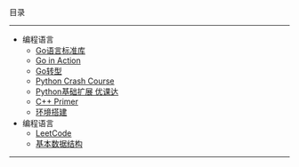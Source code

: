 目录
***
- 编程语言
    - [Go语言标准库](programming-algorithm/programming-language/go-standard-library.md)
    - [Go in Action](programming-algorithm/programming-language/go-in-action.md)
    - [Go转型](programming-algorithm/programming-language/go-transformation.md)
    - [Python Crash Course](programming-algorithm/programming-language/python-crash-course.md)
    - [Python基础扩展 优课达](programming-algorithm/programming-language/python-extension-ykd.md)
    - [C++ Primer](programming-algorithm/programming-language/c-primer.md)
    - [环境搭建](programming-algorithm/programming-language/environment-build.md)
- 编程语言
    - [LeetCode](programming-algorithm/algorithm/leetcode.md)
    - [基本数据结构](programming-algorithm/algorithm/data-structure-basic.md)
***
